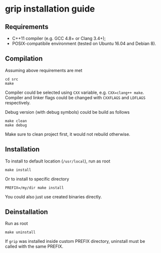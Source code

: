 # grip installation guide

## Requirements
- C++11 compiler (e.g. GCC 4.8+ or Clang 3.4+);
- POSIX-compatibile environment (tested on Ubuntu 16.04 and Debian 8).

## Compilation
Assuming above requirements are met
```
cd src
make
```
Compiler could be selected using `CXX` variable, e.g. `CXX=clang++ make`.
Compiler and linker flags could be changed with `CXXFLAGS` and `LDFLAGS` respectively.

Debug version (with debug symbols) could be build as follows
```
make clean
make debug
```
Make sure to clean project first, it would not rebuild otherwise.

## Installation
To install to default location (`/usr/local`), run as root
```
make install
```
Or to install to specific directory
```
PREFIX=/my/dir make install
```
You could also just use created binaries directly.

## Deinstallation
Run as root
```
make uninstall
```
If `grip` was installed inside custom PREFIX directory, uninstall must be called with the same PREFIX.
